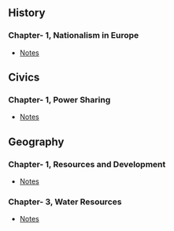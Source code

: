 ## History
### Chapter- 1, Nationalism in Europe
* [Notes](https://github.com/aniketrepo/social-science/blob/main/history.rise-of-nationalism-in-europe.md)
 
## Civics
### Chapter- 1, Power Sharing
* [Notes](https://github.com/aniketrepo/social-science/blob/main/civics.power-sharing.md)

## Geography
### Chapter- 1, Resources and Development
* [Notes](https://github.com/aniketrepo/social-science/blob/main/geography.resources-and-development.md)

### Chapter- 3, Water Resources
* [Notes](https://github.com/aniketrepo/social-science/blob/main/geography.water-resources.md)


